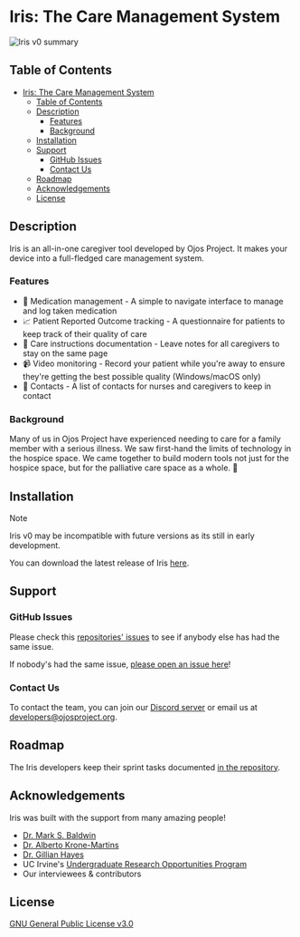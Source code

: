# Iris: The Care Management System

![Iris v0 summary](https://ojosproject.org/images/iris-v0-summary.png)

## Table of Contents

- [Iris: The Care Management System](#iris-the-care-management-system)
  - [Table of Contents](#table-of-contents)
  - [Description](#description)
    - [Features](#features)
    - [Background](#background)
  - [Installation](#installation)
  - [Support](#support)
    - [GitHub Issues](#github-issues)
    - [Contact Us](#contact-us)
  - [Roadmap](#roadmap)
  - [Acknowledgements](#acknowledgements)
  - [License](#license)

## Description

Iris is an all-in-one caregiver tool developed by Ojos Project. It makes your
device into a full-fledged care management system.

### Features

- 💊 Medication management - A simple to navigate interface to manage and log
  taken medication
- 📈 Patient Reported Outcome tracking - A questionnaire for patients to keep
  track of their quality of care
- 📝 Care instructions documentation - Leave notes for all caregivers to stay on
  the same page
- 📹️ Video monitoring - Record your patient while you're away to ensure they're
  getting the best possible quality (Windows/macOS only)
- 👥 Contacts - A list of contacts for nurses and caregivers to keep in contact

### Background

Many of us in Ojos Project have experienced needing to care for a family member
with a serious illness. We saw first-hand the limits of technology in the
hospice space. We came together to build modern tools not just for the hospice
space, but for the palliative care space as a whole. 🩵

## Installation

> [!NOTE]
> Iris v0 may be incompatible with future versions as its still in early
> development.

You can download the latest release of Iris
[here](https://github.com/ojosproject/iris/releases/latest/).

## Support

### GitHub Issues

Please check this
[repositories' issues](https://github.com/ojosproject/iris/issues?q=is%3Aissue)
to see if anybody else has had the same issue.

If nobody's had the same issue,
[please open an issue here](https://github.com/ojosproject/iris/issues/new/choose)!

### Contact Us

To contact the team, you can join our
[Discord server](https://discord.gg/qZyQadbuMG) or email us at
<developers@ojosproject.org>.

## Roadmap

The Iris developers keep their sprint tasks documented
[in the repository](./docs/maintenance/sprint.md).

## Acknowledgements

Iris was built with the support from many amazing people!

- [Dr. Mark S. Baldwin](https://markbaldw.in/)
- [Dr. Alberto Krone-Martins](https://www.albertokronemartins.com/)
- [Dr. Gillian Hayes](https://www.gillianhayes.com/)
- UC Irvine's [Undergraduate Research Opportunities Program](https://urop.uci.edu/)
- Our interviewees & contributors

## License

[GNU General Public License v3.0](https://choosealicense.com/licenses/gpl-3.0/)
